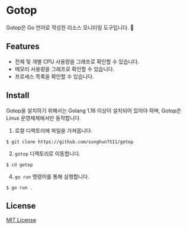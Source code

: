 # Gotop

Gotop은 Go 언어로 작성한 리소스 모니터링 도구입니다. 🚀

## Features

* 전체 및 개별 CPU 사용량을 그래프로 확인할 수 있습니다.
* 메모리 사용량을 그래프로 확인할 수 있습니다.
* 프로세스 목록을 확인할 수 있습니다.

## Install

Gotop을 설치하기 위해서는 Golang 1.16 이상이 설치되어 있어야 하며, Gotop은 Linux 운영체제에서만 동작합니다.

1. 로컬 디렉토리에 파일을 가져옵니다.

```shell
$ git clone https://github.com/sunghun7511/gotop
```

2. `gotop` 디렉토리로 이동합니다.

```shell
$ cd gotop
```

4. `go run` 명령어를 통해 실행합니다.

```shell
$ go run .
```

## License

[MIT License](LICENSE)